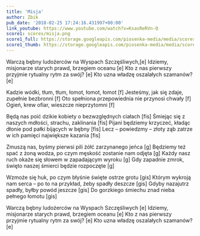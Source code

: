 ```yaml
---
title: 'Misja'
author: Zbik
pub_date: '2018-02-25 17:24:16.431997+00:00'
link_youtube: https://www.youtube.com/watch?v=KsasReRVn-Q
score1: scores/misja.png
score1_full: https://storage.googleapis.com/piosenka-media/media/scores/misja.png
score1_thumb: https://storage.googleapis.com/piosenka-media/media/scores/misja.png.180x0_q85_upscale.png
---
```


Warczą bębny ludożerców na Wyspach Szczęśliwych,[e]
Idziemy, misjonarze starych prawd, brzegiem oceanu [e]
Kto z nas pierwszy przyjmie rytualny rytm za swój? [e]
Kto uzna władzę oszalałych szamanów? [e]

Kadzie wódki, tłum, tłum, łomot, łomot, łomot [f]
Jesteśmy, jak się zdaje, zupełnie bezbronni [f]
Oto spełniona przepowiednia nie przynosi chwały [f]
Ogień, krew ofiar, wieszcze nieprzytomni [f]

Będą nas poić dzikie kobiety o bezwzględnych ciałach [fis]
Śmiejąc się z naszych mdłości, strachu, zaklinania [fis]
Pijani będziemy krzyczeć, kładąc dłonie pod pałki bijących w bębny [fis]
Lecz – powiedzmy – złoty ząb zatrze w ich pamięci największe kazania [fis]

Zmuszą nas, byśmy pierwsi pili żółć zarzynanego jeńca [g]
Będziemy też spać z żoną wodza, po czym męskość zostanie nam odjęta [g]
Każdy nasz ruch okaże się słowem w zapadającym wyroku [g]
Gdy zapadnie zmrok, święto naszej śmierci będzie rozpoczęte [g]

Wzmoże się huk, po czym błyśnie święte ostrze grotu [gis]
Którym wykroją nam serca – po to na przykład, żeby spadły deszcze [gis]
Gdyby nazajutrz spadły, byłby powód jeszcze [gis]
Do gorzkiego śmiechu znad nieba pełnego łomotu [gis]

Warczą bębny ludożerców na Wyspach Szczęśliwych [e]
Idziemy, misjonarze starych prawd, brzegiem oceanu [e]
Kto z nas pierwszy przyjmie rytualny rytm za swój? [e]
Kto uzna władzę oszalałych szamanów? [e]
